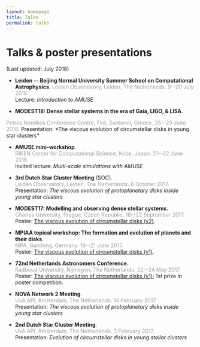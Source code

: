```yaml
---
layout: homepage
title: Talks
permalink: talks
---
```


# Talks & poster presentations
(Last updated: July 2018)

- **Leiden -- Beijing Normal University Summer School on Computational Astrophysics**.
<span style="color:#9E9E9E">Leiden Observatory, Leiden, The Netherlands. 9--20 July 2018.</span>  
Lecture: *Introduction to AMUSE*

- **MODEST18: Dense stellar systems in the era of Gaia, LIGO, & LISA**.  
<span style="color:#9E9E9E">
Petros Nomikos Conference Centre, Firá, Santorini, Greece. 25--29 June 2018.</span>  
Presentation: *The viscous evolution of circumstellar disks in young star clusters*

- **AMUSE mini-workshop**.  
<span style="color:#9E9E9E">RIKEN Center for Computational Science, Kobe, Japan. 21--22 June 2018.</span>  
Invited lecture: *Multi-scale simulations with AMUSE*

- **3rd Dutch Star Cluster Meeting** (SOC).  
<span style="color:#9E9E9E">Leiden Observatory, Leiden, The Netherlands. 6 October 2017.</span>  
Presentation: *The viscous evolution of protoplanetary disks inside young star clusters*

- **MODEST17: Modelling and observing dense stellar systems**.  
<span style="color:#9E9E9E">Charles University, Prague, Czech Republic. 18--22 September 2017.</span>  
Poster: <a href="images/Poster2017_02.png" target="_blank">The viscous evolution of circumstellar disks (v2)</a>.

- **MPIAA topical workshop: The formation and evolution of planets and their disks**.  
<span style="color:#9E9E9E">MPA, Garching, Germany. 19--21 June 2017.</span>  
Poster: <a href="images/Poster2017_01.png" target="_blank">The viscous evolution of circumstellar disks (v1)</a>.

- **72nd Netherlands Astronomers Conference**.  
<span style="color:#9E9E9E">Radboud University, Nijmegen, The Netherlands. 22--24 May 2017.</span>  
Poster: <a href="images/Poster2017_01.png" target="_blank">The viscous evolution of circumstellar disks (v1)</a>; 1st prize in poster competition.

- **NOVA Network 2 Meeting**.  
<span style="color:#9E9E9E">UvA API, Amsterdam, The Netherlands. 14 February 2017.</span>  
Presentation: *The viscous evolution of protoplanetary disks inside young star clusters*

- **2nd Dutch Star Cluster Meeting**.  
<span style="color:#9E9E9E">UvA API, Amsterdam, The Netherlands. 3 February 2017.</span>  
Presentation: *Evolution  of  circumstellar  disks  in  young  stellar clusters*
